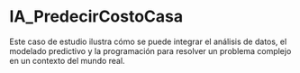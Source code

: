 # IA_PredecirCostoCasa
Este caso de estudio ilustra cómo se puede integrar el análisis de datos, el modelado predictivo y la programación para resolver un problema complejo en un contexto del mundo real. 
